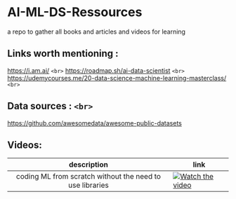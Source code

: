 # AI-ML-DS-Ressources

a repo to gather all books and articles and videos for learning

## Links worth mentioning :

https://i.am.ai/ `<br>`
https://roadmap.sh/ai-data-scientist `<br>`
https://udemycourses.me/20-data-science-machine-learning-masterclass/ `<br>`

## Data sources : `<br>`

https://github.com/awesomedata/awesome-public-datasets


## Videos:

|                       description                       | link |
| :------------------------------------------------------: | ---- |
| coding ML from scratch without the need to use libraries | [![Watch the video](https://img.youtube.com/vi/vDDjtwQDw2k/maxresdefault.jpg)](https://youtu.be/vDDjtwQDw2k)     |
